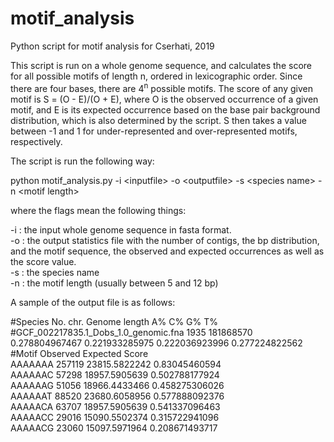 # motif_analysis
Python script for motif analysis for Cserhati, 2019

This script is run on a whole genome sequence, and calculates the score for all possible motifs of length n, ordered in lexicographic order. Since there are four bases, there are 4<sup>n</sup> possible motifs. The score of any given motif is S = (O - E)/(O + E), where O is the observed occurrence of a given motif, and E is its expected occurrence based on the base pair background distribution, which is also determined by the script. S then takes a value between -1 and 1 for under-represented and over-represented motifs, respectively.

The script is run the following way:

python motif_analysis.py -i \<inputfile\> -o \<outputfile\> -s \<species name\> -n \<motif length\>
  
where the flags mean the following things:

-i : the input whole genome sequence in fasta format.<br/>
-o : the output statistics file with the number of contigs, the bp distribution, and the motif sequence, the observed and expected occurrences as well as the score value.<br/>
-s : the species name<br/>
-n : the motif length (usually between 5 and 12 bp)<br/>

A sample of the output file is as follows:

#Species        No. chr.        Genome length   A%      C%      G%      T%<br/>
#GCF_002217835.1_Dobs_1.0_genomic.fna   1935    181868570       0.278804967467  0.221933285975  0.222036923996  0.277224822562<br/>
#Motif  Observed        Expected        Score<br/>
AAAAAAA 257119  23815.5822242   0.83045460594<br/>
AAAAAAC 57298   18957.5905639   0.502788177924<br/>
AAAAAAG 51056   18966.4433466   0.458275306026<br/>
AAAAAAT 88520   23680.6058956   0.577888092376<br/>
AAAAACA 63707   18957.5905639   0.541337096463<br/>
AAAAACC 29016   15090.5502374   0.315722941096<br/>
AAAAACG 23060   15097.5971964   0.208671493717<br/>
